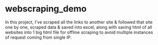 # webscraping_demo
In this project, I've scraped all the links to another site &amp; followed that site one by one, scraped data &amp; saved into excel, along with saving html of all websites into 1 big html file for offline scraping to avoid multiple instances of request coming from single IP.
